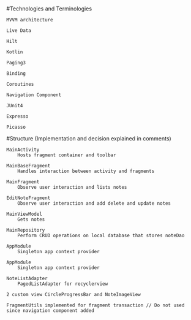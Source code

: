 #

#Technologies and Terminologies

    MVVM architecture

    Live Data
    
    Hilt
    
    Kotlin

    Paging3
    
    Binding
    
    Coroutines
  
    Navigation Component
    
    JUnit4
    
    Expresso
    
    Picasso

#Structure (Implementation and decision explained in comments)

    MainActivity
        Hosts fragment container and toolbar
    
    MainBaseFragment
        Handles interaction between activity and fragments
        
    MainFragment
        Observe user interaction and lists notes
        
    EditNoteFragment
        Observe user interaction and add delete and update notes
        
    MainViewModel
        Gets notes
    
    MainRepository
        Perform CRUD operations on local database that stores noteDao
        
    AppModule
        Singleton app context provider
        
    AppModule
        Singleton app context provider

    NoteListAdapter
        PagedListAdapter for recyclerview
        
    2 custom view CircleProgressBar and NoteImageView
    
    FragmentUtils implemented for fragment transaction // Do not used since navigation component added

#
